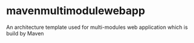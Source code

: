 # mavenmultimodulewebapp
An architecture template used for multi-modules web application which is build by Maven
